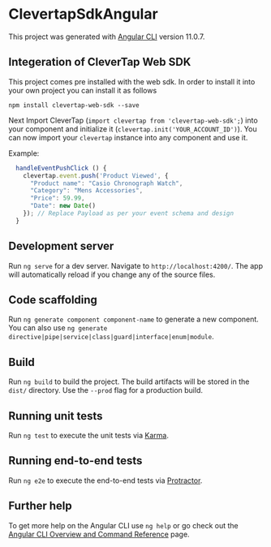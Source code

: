 # ClevertapSdkAngular

This project was generated with [Angular CLI](https://github.com/angular/angular-cli) version 11.0.7.

## Integeration of CleverTap Web SDK

This project comes pre installed with the web sdk. In order to install it into your own project you can install it as follows

`npm install clevertap-web-sdk --save`

Next Import CleverTap (`import clevertap from 'clevertap-web-sdk';`) into your component and initialize it (`clevertap.init('YOUR_ACCOUNT_ID')`). You can now import your `clevertap` instance into any component and use it. 

Example: 
``` JavaScript
  handleEventPushClick () {
    clevertap.event.push('Product Viewed', {
      "Product name": "Casio Chronograph Watch",
      "Category": "Mens Accessories",
      "Price": 59.99,
      "Date": new Date()
    }); // Replace Payload as per your event schema and design
  }
```


## Development server

Run `ng serve` for a dev server. Navigate to `http://localhost:4200/`. The app will automatically reload if you change any of the source files.

## Code scaffolding

Run `ng generate component component-name` to generate a new component. You can also use `ng generate directive|pipe|service|class|guard|interface|enum|module`.

## Build

Run `ng build` to build the project. The build artifacts will be stored in the `dist/` directory. Use the `--prod` flag for a production build.

## Running unit tests

Run `ng test` to execute the unit tests via [Karma](https://karma-runner.github.io).

## Running end-to-end tests

Run `ng e2e` to execute the end-to-end tests via [Protractor](http://www.protractortest.org/).

## Further help

To get more help on the Angular CLI use `ng help` or go check out the [Angular CLI Overview and Command Reference](https://angular.io/cli) page.
